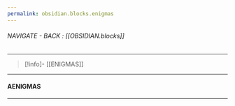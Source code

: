 ```yaml
---
permalink: obsidian.blocks.enigmas
---
```


###### NAVIGATE - BACK :  [[OBSIDIAN.blocks]]
----
>[!info]- [[ENIGMAS]]
----
#### AENIGMAS





------
